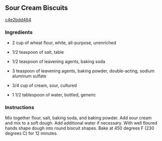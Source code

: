 ## Sour Cream Biscuits

[c4e2bdd464](http://allrecipes.com/recipe/sour-cream-biscuits/)

### Ingredients

 - 2 cup of wheat flour, white, all-purpose, unenriched

 - 1/2 teaspoon of salt, table

 - 1/2 teaspoon of leavening agents, baking soda

 - 3 teaspoon of leavening agents, baking powder, double-acting, sodium aluminum sulfate

 - 3/4 cup of cream, sour, cultured

 - 1 1/2 tablespoon of water, bottled, generic

### Instructions

Mix together flour, salt, baking soda, and baking powder. Add sour cream and mix to a soft dough. Add additional water if necessary. With well floured hands shape dough into round biscuit shapes. Bake at 450 degrees F (230 degrees C) for 12 minutes.